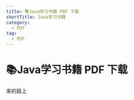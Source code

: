 ```yaml
---
title: 📚Java学习书籍 PDF 下载
shortTitle: Java学习书籍
category:
  - PDF
tag:
  - PDF
---
```


# 📚Java学习书籍 PDF 下载

来的路上
